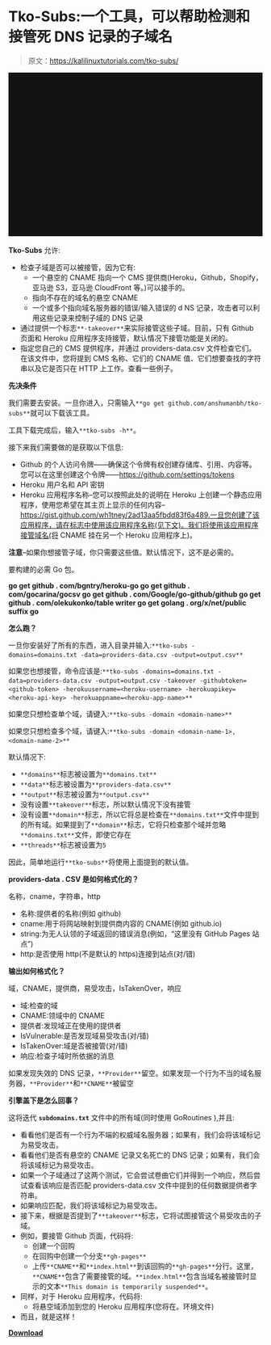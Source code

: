 # Tko-Subs:一个工具，可以帮助检测和接管死 DNS 记录的子域名

> 原文：<https://kalilinuxtutorials.com/tko-subs/>

[![OpenRelayMagic : Tool To Find SMTP Servers Vulnerable To Open Relay](img/2a6b340126f3b3a5b7b6a47cd419895f.png "OpenRelayMagic : Tool To Find SMTP Servers Vulnerable To Open Relay")](https://1.bp.blogspot.com/-RQRpG5cuPxY/XkcE23IRpzI/AAAAAAAAE-U/fO-AztmQ7Vkrf4K8Dx_rn6rL_u9lTR-fgCLcBGAsYHQ/s1600/screencast.gif)

**Tko-Subs** 允许:

*   检查子域是否可以被接管，因为它有:
    *   一个悬空的 CNAME 指向一个 CMS 提供商(Heroku，Github，Shopify，亚马逊 S3，亚马逊 CloudFront 等。)可以接手的。
    *   指向不存在的域名的悬空 CNAME
    *   一个或多个指向域名服务器的错误/输入错误的 d NS 记录，攻击者可以利用这些记录来控制子域的 DNS 记录
*   通过提供一个标志`**-takeover**`来实际接管这些子域。目前，只有 Github 页面和 Heroku 应用程序支持接管，默认情况下接管功能是关闭的。
*   指定您自己的 CMS 提供程序，并通过 providers-data.csv 文件检查它们。在该文件中，您将提到 CMS 名称、它们的 CNAME 值、它们想要查找的字符串以及它是否只在 HTTP 上工作。查看一些例子。

**先决条件**

我们需要去安装。一旦你进入，只需输入`**go get github.com/anshumanbh/tko-subs**`就可以下载该工具。

工具下载完成后，输入`**tko-subs -h**`。

接下来我们需要做的是获取以下信息:

*   Github 的个人访问令牌——确保这个令牌有权创建存储库、引用、内容等。您可以在这里创建这个令牌——https://github.com/settings/tokens
*   Heroku 用户名和 API 密钥
*   Heroku 应用程序名称–您可以按照此处的说明在 Heroku 上创建一个静态应用程序，使用您希望在其主页上显示的任何内容–https://gist.github.com/wh1tney/2ad13aa5fbdd83f6a489.一旦您创建了该应用程序，请在标志中使用该应用程序名称(见下文)。我们将使用该应用程序接管域名(将 CNAME 挂在另一个 Heroku 应用程序上)。

**注意**–如果你想接管子域，你只需要这些值。默认情况下，这不是必需的。

要构建的必需 Go 包。

**go get github . com/bgntry/heroku-go
go get github . com/gocarina/gocsv
go get github . com/Google/go-github/github
go get github . com/olekukonko/table writer
go get golang . org/x/net/public suffix
go**

**怎么跑？**

一旦你安装好了所有的东西，进入目录并输入:`**tko-subs -domains=domains.txt -data=providers-data.csv -output=output.csv**`

如果您也想接管，命令应该是:`**tko-subs -domains=domains.txt -data=providers-data.csv -output=output.csv -takeover -githubtoken=<github-token> -herokuusername=<heroku-username> -herokuapikey=<heroku-api-key> -herokuappname=<heroku-app-name>**`

如果您只想检查单个域，请键入:`**tko-subs -domain <domain-name>**`

如果您只想检查多个域，请键入:`**tko-subs -domain <domain-name-1>,<domain-name-2>**`

默认情况下:

*   `**domains**`标志被设置为`**domains.txt**`
*   `**data**`标志被设置为`**providers-data.csv**`
*   `**output**`标志被设置为`**output.csv**`
*   没有设置`**takeover**`标志，所以默认情况下没有接管
*   没有设置`**domain**`标志，所以它将总是检查在`**domains.txt**`文件中提到的所有域。如果提到了`**domain**`标志，它将只检查那个域并忽略`**domains.txt**`文件，即使它存在
*   `**threads**`标志被设置为`5`

因此，简单地运行`**tko-subs**`将使用上面提到的默认值。

**providers-data . CSV 是如何格式化的？**

名称，cname，字符串，http

*   名称:提供者的名称(例如 github)
*   cname:用于将网站映射到提供商内容的 CNAME(例如 github.io)
*   string:为无人认领的子域返回的错误消息(例如，“这里没有 GitHub Pages 站点”)
*   http:是否使用 http(不是默认的 https)连接到站点(对/错)

**输出如何格式化？**

域，CNAME，提供商，易受攻击，IsTakenOver，响应

*   域:检查的域
*   CNAME:领域中的 CNAME
*   提供者:发现域正在使用的提供者
*   IsVulnerable:是否发现域易受攻击(对/错)
*   IsTakenOver:域是否被接管(对/错)
*   响应:检查子域时所依据的消息

如果发现失效的 DNS 记录，`**Provider**`留空。如果发现一个行为不当的域名服务器，`**Provider**`和`**CNAME**`被留空

**引擎盖下是怎么回事？**

这将迭代 **`subdomains.txt`** 文件中的所有域(同时使用 GoRoutines ),并且:

*   看看他们是否有一个行为不端的权威域名服务器；如果有，我们会将该域标记为易受攻击。
*   看看他们是否有悬空的 CNAME 记录又名死亡的 DNS 记录；如果有，我们会将该域标记为易受攻击。
*   如果一个子域通过了这两个测试，它会尝试卷曲它们并得到一个响应，然后尝试查看该响应是否匹配 providers-data.csv 文件中提到的任何数据提供者字符串。
*   如果响应匹配，我们将该域标记为易受攻击。
*   接下来，根据是否提到了`**takeover**`标志，它将试图接管这个易受攻击的子域。
*   例如，要接管 Github 页面，代码将:
    *   创建一个回购
    *   在回购中创建一个分支`**gh-pages**`
    *   上传`**CNAME**`和`**index.html**`到该回购的`**gh-pages**`分行。这里，`**CNAME**`包含了需要接管的域。`**index.html**`包含当域名被接管时显示的文本`**This domain is temporarily suspended**`。
*   同样，对于 Heroku 应用程序，代码将:
    *   将悬空域添加到您的 Heroku 应用程序(您将在。环境文件)
*   而且，就是这样！

[**Download**](https://github.com/anshumanbh/tko-subs)
